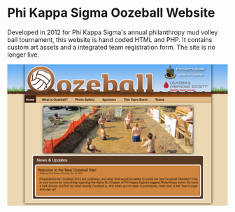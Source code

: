 # Phi Kappa Sigma Oozeball Website

Developed in 2012 for Phi Kappa Sigma's annual philanthropy mud volley ball tournament, this website is hand coded HTML and PHP. It contains custom art assets and a integrated team registration form. The site is no longer live.

![site screenshot](html/images/Oozeball_screen.png)